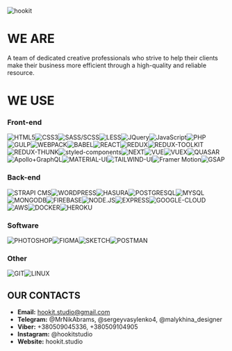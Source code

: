 ![hookit](https://st.weblancer.net/download/4968418_120xs.jpg)

# WE ARE

A team of dedicated creative professionals who strive to help their clients make their business more efficient through a high-quality and reliable resource.

# WE USE

### Front-end

![HTML5](https://img.shields.io/badge/-HTML5-090909?style=for-the-badge&logo=html5)![CSS3](https://img.shields.io/badge/-CSS3-090909?style=for-the-badge&logo=css3)![SASS/SCSS](https://img.shields.io/badge/-SASS/SCSS-090909?style=for-the-badge&logo=Sass)![LESS](https://img.shields.io/badge/-LESS-090909?style=for-the-badge&logo=Less)![JQuery](https://img.shields.io/badge/-JQuery-090909?style=for-the-badge&logo=JQuery)![JavaScript](https://img.shields.io/badge/-JavaScript-090909?style=for-the-badge&logo=JavaScript)![PHP](https://img.shields.io/badge/-PHP-090909?style=for-the-badge&logo=php)![GULP](https://img.shields.io/badge/-GULP-090909?style=for-the-badge&logo=gulp)![WEBPACK](https://img.shields.io/badge/-WEBPACK-090909?style=for-the-badge&logo=webpack)![BABEL](https://img.shields.io/badge/-BABEL-090909?style=for-the-badge&logo=babel)![REACT](https://img.shields.io/badge/-REACT-090909?style=for-the-badge&logo=react)![REDUX](https://img.shields.io/badge/-REDUX-090909?style=for-the-badge&logo=redux)![REDUX-TOOLKIT](https://img.shields.io/badge/-REDUX--TOOLKIT-090909?style=for-the-badge&logo=redux)![REDUX-THUNK](https://img.shields.io/badge/-REDUX--THUNK-090909?style=for-the-badge&logo=redux)![styled-components](https://img.shields.io/badge/-styled--components-090909?style=for-the-badge&logo=styled-components)![NEXT](https://img.shields.io/badge/-NEXT-090909?style=for-the-badge&logo=Next.js)![VUE](https://img.shields.io/badge/-VUE-090909?style=for-the-badge&logo=Vue.js)![VUEX](https://img.shields.io/badge/-VUEX-090909?style=for-the-badge&logo=Vue.js)![QUASAR](https://img.shields.io/badge/-QUASAR-090909?style=for-the-badge&logo=Quasar)![Apollo+GraphQL](https://img.shields.io/badge/-Apollo+GraphQL-090909?style=for-the-badge&logo=Apollo-GraphQL)![MATERIAL-UI](https://img.shields.io/badge/-MATERIAL--UI-090909?style=for-the-badge&logo=material-ui)![TAILWIND-UI](https://img.shields.io/badge/-TAILWIND--UI-090909?style=for-the-badge&logo=tailwindcss)![Framer Motion](https://img.shields.io/badge/-Framer_Motion-090909?style=for-the-badge&logo=Framer)![GSAP](https://img.shields.io/badge/-GSAP-090909?style=for-the-badge&logo=GreenSock)

### Back-end

![STRAPI CMS](https://img.shields.io/badge/-STRAPI_CMS-090909?style=for-the-badge&logo=Strapi)![WORDPRESS](https://img.shields.io/badge/-WORDPRESS-090909?style=for-the-badge&logo=Wordpress)![HASURA](https://img.shields.io/badge/-HASURA-090909?style=for-the-badge&logo=hasura)![POSTGRESQL](https://img.shields.io/badge/-POSTGRESQL-090909?style=for-the-badge&logo=postgresql)![MYSQL](https://img.shields.io/badge/-MYSQL-090909?style=for-the-badge&logo=mysql)![MONGODB](https://img.shields.io/badge/-MONGODB-090909?style=for-the-badge&logo=MongoDB)![FIREBASE](https://img.shields.io/badge/-FIREBASE-090909?style=for-the-badge&logo=firebase)![NODE.JS](https://img.shields.io/badge/-NODE.JS-090909?style=for-the-badge&logo=node.js)![EXPRESS](https://img.shields.io/badge/-EXPRESS-090909?style=for-the-badge&logo=express)![GOOGLE-CLOUD](https://img.shields.io/badge/-GOOGLE--CLOUD-090909?style=for-the-badge&logo=google-cloud)![AWS](https://img.shields.io/badge/-AWS-090909?style=for-the-badge&logo=amazon-aws)![DOCKER](https://img.shields.io/badge/-DOCKER-090909?style=for-the-badge&logo=docker)![HEROKU](https://img.shields.io/badge/-HEROKU-090909?style=for-the-badge&logo=heroku)

### Software

![PHOTOSHOP](https://img.shields.io/badge/-PHOTOSHOP-090909?style=for-the-badge&logo=adobe-photoshop)![FIGMA](https://img.shields.io/badge/-FIGMA-090909?style=for-the-badge&logo=figma)![SKETCH](https://img.shields.io/badge/-SKETCH-090909?style=for-the-badge&logo=sketch)![POSTMAN](https://img.shields.io/badge/-POSTMAN-090909?style=for-the-badge&logo=postman)

###  Other

![GIT](https://img.shields.io/badge/-GIT-090909?style=for-the-badge&logo=git)![LINUX](https://img.shields.io/badge/-LiNUX-090909?style=for-the-badge&logo=linux)



## OUR CONTACTS

- **Email:** hookit.studio@gmail.com
- **Telegram:** @MrNikAbrams, @sergeyvasylenko4, @malykhina_designer
- **Viber:** +380509045336, +380509104905
- **Instagram:** @hookitstudio
- **Website:** hookit.studio

